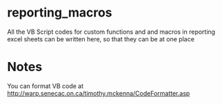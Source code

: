 # reporting_macros
All the VB Script codes for custom functions and and macros in reporting excel sheets can be written here, so that they can be at one place

# Notes
You can format VB code at http://warp.senecac.on.ca/timothy.mckenna/CodeFormatter.asp
